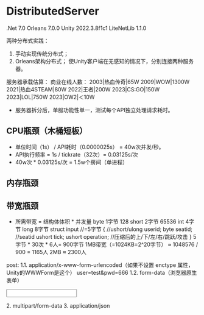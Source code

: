 # DistributedServer

.Net 7.0
Orleans 7.0.0
Unity 2022.3.8f1c1
LiteNetLib 1.1.0

两种分布式实践：
1. 手动实现传统分布式；
2. Orleans架构分布式；
使Unity客户端在无感知的情况下，分别连接两种服务器。

服务器承载估算：
商业在线人数：
2003|热血传奇|65W
2009|WOW|1300W
2021|热血4STEAM|80W
2022|王者|200W
2023|CS:GO|150W
2023|LOL|750W
2023|OW2|＜10W
- 服务器拆分后，单服功能性单一，测试每个API独立处理请求耗时。
## CPU瓶颈（木桶短板）
- 单位时间（1s） / API耗时（0.0000025s） = 40w次并发/秒。
- API执行频率 = 1s / tickrate（32次）= 0.03125s/次
- 40w次 * 0.03125s/次 = 1.5w个房间（单进程）
## 内存瓶颈
## 带宽瓶颈
- 所需带宽 = 结构体体积 * 并发量
byte  	1字节	128
short 	2字节	65536
int		4字节
long 	8字节
struct input //=5字节
{
	//ushort/ulong userid;
	byte seatid; //seatid
	ushort tick;
	ushort operation; //压缩后的上/下/左/右/跳跃/攻击
}
5字节 * 30次 * 6人= 900字节
1MB带宽（=1024KB=2^20字节） ≈ 1048576 / 900 = 1165人
2MB ≈ 2300人


post:
1.1. application/x-www-form-urlencoded（如果不设置 enctype 属性，Unity的WWWForm是这个）
		user=test&pwd=666
1.2. form-data（浏览器原生表单）
		<form action="form_action.asp" enctype="text/plain">
			<input type="" name="">
		</form>
2. multipart/form-data
3. application/json